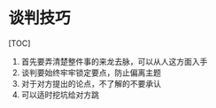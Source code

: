 # 谈判技巧

[TOC]

1. 首先要弄清楚整件事的来龙去脉，可以从人这方面入手
2. 谈判要始终牢牢锁定要点，防止偏离主题
3. 对于对方提出的论点，不了解的不要承认
4. 可以适时挖坑给对方跳